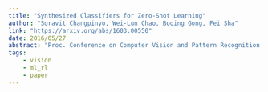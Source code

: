 ```yaml
---
title: "Synthesized Classifiers for Zero-Shot Learning"
author: "Soravit Changpinyo, Wei-Lun Chao, Boqing Gong, Fei Sha"
link: "https://arxiv.org/abs/1603.00550"
date: 2016/05/27
abstract: "Proc. Conference on Computer Vision and Pattern Recognition (CVPR), 2016."
tags:
    - vision
    - ml_rl
    - paper
---
```

